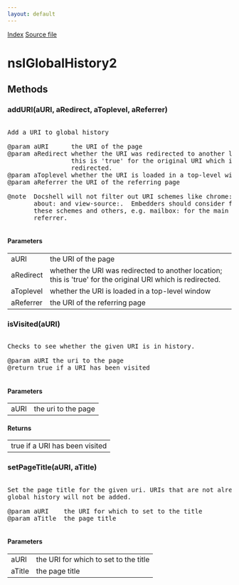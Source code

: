 ```yaml
---
layout: default
---
```

<div id='links'><a href="../index.html">Index</a>
<a href="http://dxr.mozilla.org/mozilla-central/source/docshell/base/nsIGlobalHistory2.idl">Source file</a>
</div>

# nsIGlobalHistory2 #

## Methods ##

### addURI(aURI, aRedirect, aToplevel, aReferrer) ###
<pre>  
Add a URI to global history  
  
@param aURI      the URI of the page  
@param aRedirect whether the URI was redirected to another location;  
                 this is 'true' for the original URI which is  
                 redirected.  
@param aToplevel whether the URI is loaded in a top-level window  
@param aReferrer the URI of the referring page  
  
@note  Docshell will not filter out URI schemes like chrome: data:  
       about: and view-source:.  Embedders should consider filtering out  
       these schemes and others, e.g. mailbox: for the main URI and the  
       referrer.  
  
</pre>
#### Parameters ####

<table>

<tr>
<td>aURI</td>
<td>the URI of the page  
</td>
</tr>

<tr>
<td>aRedirect</td>
<td>whether the URI was redirected to another location;  
                 this is 'true' for the original URI which is  
                 redirected.  
</td>
</tr>

<tr>
<td>aToplevel</td>
<td>whether the URI is loaded in a top-level window  
</td>
</tr>

<tr>
<td>aReferrer</td>
<td>the URI of the referring page  
</td>
</tr>

</table>

### isVisited(aURI) ###
<pre>  
Checks to see whether the given URI is in history.  
  
@param aURI the uri to the page  
@return true if a URI has been visited  
  
</pre>
#### Parameters ####

<table>

<tr>
<td>aURI</td>
<td>the uri to the page  
</td>
</tr>

</table>

#### Returns ####

<table>

<tr>
<td>true if a URI has been visited  
</td>
</tr>

</table>

### setPageTitle(aURI, aTitle) ###
<pre>  
Set the page title for the given uri. URIs that are not already in  
global history will not be added.  
  
@param aURI    the URI for which to set to the title  
@param aTitle  the page title  
  
</pre>
#### Parameters ####

<table>

<tr>
<td>aURI</td>
<td>the URI for which to set to the title  
</td>
</tr>

<tr>
<td>aTitle</td>
<td>the page title  
</td>
</tr>

</table>
